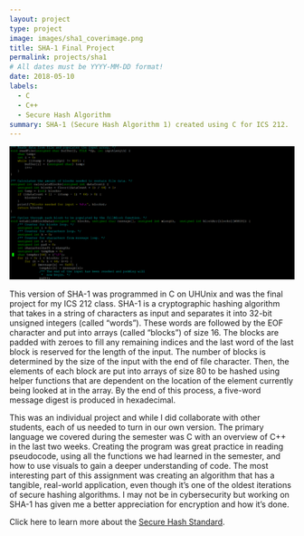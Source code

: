 ```yaml
---
layout: project
type: project
image: images/sha1_coverimage.png
title: SHA-1 Final Project
permalink: projects/sha1
# All dates must be YYYY-MM-DD format!
date: 2018-05-10
labels:
  - C
  - C++
  - Secure Hash Algorithm
summary: SHA-1 (Secure Hash Algorithm 1) created using C for ICS 212.
---
```


<img class="ui image" src="../images/sha1_banner.png">

This version of SHA-1 was programmed in C on UHUnix and was the final project for my ICS 212 class. SHA-1 is a cryptographic hashing algorithm that takes in a string of characters as input and separates it into 32-bit unsigned integers (called “words”). These words are followed by the EOF character and put into arrays (called “blocks”) of size 16. The blocks are padded with zeroes to fill any remaining indices and the last word of the last block is reserved for the length of the input. The number of blocks is determined by the size of the input with the end of file character. Then, the elements of each block are put into arrays of size 80 to be hashed using helper functions that are dependent on the location of the element currently being looked at in the array. By the end of this process, a five-word message digest is produced in hexadecimal. 

This was an individual project and while I did collaborate with other students, each of us needed to turn in our own version. The primary language we covered during the semester was C with an overview of C++ in the last two weeks. Creating the program was great practice in reading pseudocode, using all the functions we had learned in the semester, and how to use visuals to gain a deeper understanding of code. The most interesting part of this assignment was creating an algorithm that has a tangible, real-world application, even though it’s one of the oldest iterations of secure hashing algorithms. I may not be in cybersecurity but working on SHA-1 has given me a better appreciation for encryption and how it’s done. 

Click here to learn more about the [Secure Hash Standard](https://web.archive.org/web/20161126003357/http://nvlpubs.nist.gov/nistpubs/FIPS/NIST.FIPS.180-4.pdf).
